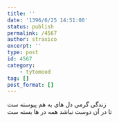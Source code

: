 ```yaml
---
title: ''
date: '1396/6/25 14:51:00'
status: publish
permalink: /4567
author: straxico
excerpt: ''
type: post
id: 4567
category:
    - tytomood
tag: []
post_format: []
---
```

زندگی گرمی دل های به هم پیوسته ست  
تا در آن دوست نباشد همه در ها بسته ست